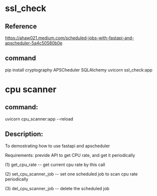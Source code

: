 
# ssl_check 
## Reference
https://ahaw021.medium.com/scheduled-jobs-with-fastapi-and-apscheduler-5a4c50580b0e

## command
pip install cryptography APSCheduler SQLAlchemy
uvicorn ssl_check:app


# cpu scanner

## command:
uvicorn cpu_scanner:app --reload

## Description:
To demostrating how to use fastapi and apscheduler

Requirements:
previde API to get CPU rate, and get it periodically

(1) get_cpu_rate -- get current cpu rate by this call

(2) set_cpu_scanner_job -- set one scheduled job to scan cpu rate periodically

(3) del_cpu_scanner_job -- delete the scheduled job


